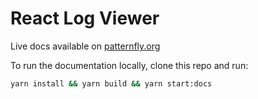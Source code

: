 # React Log Viewer

Live docs available on [patternfly.org](https://www.patternfly.org/v4/extensions/log-viewer)

To run the documentation locally, clone this repo and run:
```bash
yarn install && yarn build && yarn start:docs
```